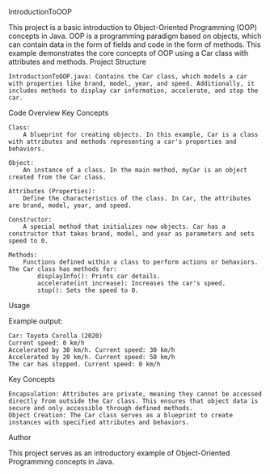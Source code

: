 IntroductionToOOP

This project is a basic introduction to Object-Oriented Programming (OOP) concepts in Java. OOP is a programming paradigm based on objects, which can contain data in the form of fields and code in the form of methods. This example demonstrates the core concepts of OOP using a Car class with attributes and methods.
Project Structure

    IntroductionToOOP.java: Contains the Car class, which models a car with properties like brand, model, year, and speed. Additionally, it includes methods to display car information, accelerate, and stop the car.

Code Overview
Key Concepts

    Class:
        A blueprint for creating objects. In this example, Car is a class with attributes and methods representing a car's properties and behaviors.

    Object:
        An instance of a class. In the main method, myCar is an object created from the Car class.

    Attributes (Properties):
        Define the characteristics of the class. In Car, the attributes are brand, model, year, and speed.

    Constructor:
        A special method that initializes new objects. Car has a constructor that takes brand, model, and year as parameters and sets speed to 0.

    Methods:
        Functions defined within a class to perform actions or behaviors. The Car class has methods for:
            displayInfo(): Prints car details.
            accelerate(int increase): Increases the car's speed.
            stop(): Sets the speed to 0.

Usage

Example output:

    Car: Toyota Corolla (2020)
    Current speed: 0 km/h
    Accelerated by 30 km/h. Current speed: 30 km/h
    Accelerated by 20 km/h. Current speed: 50 km/h
    The car has stopped. Current speed: 0 km/h

Key Concepts

    Encapsulation: Attributes are private, meaning they cannot be accessed directly from outside the Car class. This ensures that object data is secure and only accessible through defined methods.
    Object Creation: The Car class serves as a blueprint to create instances with specified attributes and behaviors.

Author

This project serves as an introductory example of Object-Oriented Programming concepts in Java.

